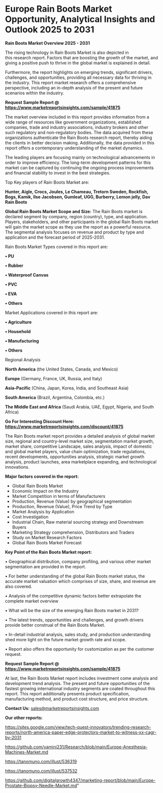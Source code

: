 # Europe Rain Boots Market Opportunity, Analytical Insights and Outlook 2025 to 2031

<Strong> Rain Boots Market Overview 2025 - 2031</strong>

The rising technology in Rain Boots Market is also depicted in this research report. Factors that are boosting the growth of the market, and giving a positive push to thrive in the global market is explained in detail.

Furthermore, the report highlights on emerging trends, significant drivers, challenges, and opportunities, providing all necessary data for thriving in the industry. This report market research offers a comprehensive perspective, including an in-depth analysis of the present and future scenarios within the industry.

<strong>Request Sample Report @ <a href=https://www.marketreportsinsights.com/sample/41875>https://www.marketreportsinsights.com/sample/41875</a></strong>

The market overview included in this report provides information from a wide range of resources like government organizations, established companies, trade and industry associations, industry brokers and other such regulatory and non-regulatory bodies. The data acquired from these organizations authenticate the Rain Boots research report, thereby aiding the clients in better decision making. Additionally, the data provided in this report offers a contemporary understanding of the market dynamics.

The leading players are focusing mainly on technological advancements in order to improve efficiency. The long-term development patterns for this market can be captured by continuing the ongoing process improvements and financial stability to invest in the best strategies.

Top Key players of Rain Boots Market are:

<strong>Hunter, Aigle, Crocs, Joules, Le Chameau, Tretorn Sweden, Rockfish, Bogs, Kamik, Ilse Jacobsen, Gumleaf, UGG, Burberry, Lemon jelly, Dav Rain Boots</strong>

<strong><b>Global Rain Boots Market Scope and Size:</b></strong>
The Rain Boots market is declared segment by company, region (country), type, and application. Players, stakeholders, and other participants in the global Rain Boots market will gain the market scope as they use the report as a powerful resource. The segmental analysis focuses on revenue and product by type and application and the forecast period of 2025-2031.

Rain Boots Market Types covered in this report are:

<strong>•  PU

•  Rubber

•  Waterproof Canvas

•  PVC

•  EVA

•  Others</strong>

Market Applications covered in this report are:

<strong>•  Agriculture

•  Household

•  Manufacturing

•  Others</strong> 

Regional Analysis

<strong>North America</strong> (the United States, Canada, and Mexico)

<strong>Europe</strong> (Germany, France, UK, Russia, and Italy)

<strong>Asia-Pacific</strong> (China, Japan, Korea, India, and Southeast Asia)

<strong>South America</strong> (Brazil, Argentina, Colombia, etc.)

<strong>The Middle East and Africa</strong> (Saudi Arabia, UAE, Egypt, Nigeria, and South Africa)

<strong>Go For Interesting Discount Here: <a href=https://www.marketreportsinsights.com/discount/41875>https://www.marketreportsinsights.com/discount/41875</a></strong>

The Rain Boots market report provides a detailed analysis of global market size, regional and country-level market size, segmentation market growth, market share, competitive Landscape, sales analysis, impact of domestic and global market players, value chain optimization, trade regulations, recent developments, opportunities analysis, strategic market growth analysis, product launches, area marketplace expanding, and technological innovations.

<strong><b>Major factors covered in the report:</b></strong>
<ul>
  <li>Global Rain Boots Market </li>
  <li>Economic Impact on the Industry</li>
  <li>Market Competition in terms of Manufacturers</li>
  <li>Production, Revenue (Value) by geographical segmentation</li>
  <li>Production, Revenue (Value), Price Trend by Type</li>
  <li>Market Analysis by Application</li>
  <li>Cost Investigation</li>
  <li>Industrial Chain, Raw material sourcing strategy and Downstream Buyers</li>
  <li>Marketing Strategy comprehension, Distributors and Traders</li>
  <li>Study on Market Research Factors</li>
  <li>Global Rain Boots Market Forecast</li>
</ul>

<strong><b>Key Point of the Rain Boots Market report:</b></strong>

• Geographical distribution, company profiling, and various other market segmentation are provided in the report.

• For better understanding of the global Rain Boots market status, the accurate market valuation which comprises of size, share, and revenue are also covered.

• Analysis of the competitive dynamic factors better extrapolate the complete market overview

• What will be the size of the emerging Rain Boots market in 2031?

• The latest trends, opportunities and challenges, and growth drivers provide better construal of the Rain Boots Market.

• In-detail industrial analysis, sales study, and production understanding shed more light on the future market growth rate and scope.

• Report also offers the opportunity for customization as per the customer request.

<strong>Request Sample Report @ <a href=https://www.marketreportsinsights.com/sample/41875>https://www.marketreportsinsights.com/sample/41875</a></strong>

At last, the Rain Boots Market report includes investment come analysis and development trend analysis. The present and future opportunities of the fastest growing international industry segments are coated throughout this report. This report additionally presents product specification, manufacturing method, and product cost structure, and price structure.

<strong>Contact Us:</strong>
sales@marketreportsinsights.com

<strong>Our other reports:</strong>

<a href=https://sites.google.com/view/tech-quest-innovators/trending-research-reports/north-america-paper-edge-protectors-market-to-witness-xx-cagr-by-2031>https://sites.google.com/view/tech-quest-innovators/trending-research-reports/north-america-paper-edge-protectors-market-to-witness-xx-cagr-by-2031</a>

<a href=https://github.com/yamini231/Research/blob/main/Europe-Anesthesia-Machines-Market.md>https://github.com/yamini231/Research/blob/main/Europe-Anesthesia-Machines-Market.md</a>

<a href=https://tanomuno.com/illust/536319>https://tanomuno.com/illust/536319</a>

<a href=https://tanomuno.com/illust/537532>https://tanomuno.com/illust/537532</a>

<a href=https://github.com/digitalgrowth4347/marketing-report/blob/main/Europe-Prostate-Biopsy-Needle-Market.md>https://github.com/digitalgrowth4347/marketing-report/blob/main/Europe-Prostate-Biopsy-Needle-Market.md</a>"
